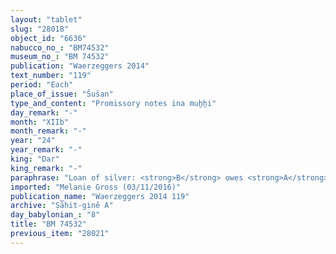 ```yaml
---
layout: "tablet"
slug: "28018"
object_id: "6636"
nabucco_no_: "BM74532"
museum_no_: "BM 74532"
publication: "Waerzeggers 2014"
text_number: "119"
period: "Each"
place_of_issue: "Šušan"
type_and_content: "Promissory notes ina muẖẖi"
day_remark: "-"
month: "XIIb"
month_remark: "-"
year: "24"
year_remark: "-"
king: "Dar"
king_remark: "-"
paraphrase: "Loan of silver: <strong>B</strong> owes <strong>A</strong> 1 &frac12; minas of cut silver (<em>kaspu nuhhutu</em>) by 1/8 alloy (<em>bitqu</em>) per shekel. The debtor will pay the silver, without interest (<em>qaqqadu</em>), in Ayyār (II). 4 witnesses and the scribe.<br /> &nbsp;<br /> <strong>A</strong> = Bēl-ahu-iddin/Basia; <strong>B</strong> = Marduk-rēmanni/Bēl-uballiṭ//Ṣāhit-gin&ecirc;; Scribe = Iddin-Nab&ucirc;/Nab&ucirc;-ahhē-bulliṭ//Aqar-Nab&ucirc;<br /> &nbsp;"
imported: "Melanie Gross (03/11/2016)"
publication_name: "Waerzeggers 2014 119"
archive: "Ṣāhit-ginê A"
day_babylonian_: "8"
title: "BM 74532"
previous_item: "28021"
---
```

